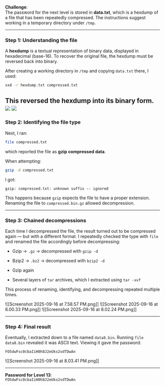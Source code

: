 
**Challenge**:  
The password for the next level is stored in **data.txt**, which is a hexdump of a file that has been repeatedly compressed. The instructions suggest working in a temporary directory under `/tmp`.

---

### Step 1: Understanding the file

A **hexdump** is a textual representation of binary data, displayed in hexadecimal (base-16). To recover the original file, the hexdump must be reversed back into binary.


After creating a working directory in `/tmp` and copying `data.txt` there, I used:

```bash
xxd -r hexdump.txt compressed.txt
```

This reversed the hexdump into its binary form.
![](💌Attachments/Screenshot%202025-09-16%20at%208.46.22%20PM.png)
![](💌Attachments/Screenshot%202025-09-16%20at%208.46.22%20PM.png)
---

### Step 2: Identifying the file type

Next, I ran:

```bash
file compressed.txt
```

which reported the file as **gzip compressed data**.

When attempting:

```bash
gzip -d compressed.txt
```

I got:

```
gzip: compressed.txt: unknown suffix -- ignored
```

This happens because `gzip` expects the file to have a proper extension. Renaming the file to `compressed.bin.gz` allowed decompression.


---

### Step 3: Chained decompressions

Each time I decompressed the file, the result turned out to be compressed again — but with a different format. I repeatedly checked the type with `file` and renamed the file accordingly before decompressing:

- Gzip → `.gz` → decompressed with `gzip -d`
    
- Bzip2 → `.bz2` → decompressed with `bzip2 -d`
    
- Gzip again
    
- Several layers of `tar` archives, which I extracted using `tar -xvf`
    

This process of renaming, identifying, and decompressing repeated multiple times.

![[Screenshot 2025-09-16 at 7.58.57 PM.png]]
![[Screenshot 2025-09-16 at 8.00.33 PM.png]]
![[Screenshot 2025-09-16 at 8.02.24 PM.png]]


---

### Step 4: Final result

Eventually, I extracted down to a file named `data8.bin`. Running `file data8.bin` revealed it was ASCII text. Viewing it gave the password:

```
FO5dwFsc0cbaIiH0h8J2eUks2vdTDwAn
```
![[Screenshot 2025-09-16 at 8.03.41 PM.png]]

---

**Password for Level 13**:  
`FO5dwFsc0cbaIiH0h8J2eUks2vdTDwAn`
